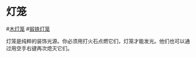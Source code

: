 # 灯笼

#[木灯笼](block:betterwithaddons:wood_lamp@0)
#[锻铁灯笼](block:betterwithaddons:wrought_lamp@0)

灯笼是纯粹的装饰光源。你必须用打火石点燃它们，灯笼才能发光。他们也可以通过用空手右键再次熄灭它们。